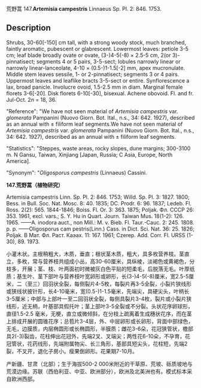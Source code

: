 荒野蒿
147.**Artemisia campestris** Linnaeus Sp. Pl. 2: 846. 1753.

## Description
Shrubs, 30-60[-150] cm tall, with a strong woody stock, much branched, faintly aromatic, pubescent or glabrescent. Lowermost leaves: petiole 3-5 cm; leaf blade broadly ovate or ovate, (3-)4-5(-8) × 2.5-5 cm, 2(or 3)-pinnatisect; segments 4 or 5 pairs, 3-5-sect; lobules narrowly linear or narrowly linear-lanceolate, 4-10 × (0.5-)1-1.5[-2] mm, apex mucronulate. Middle stem leaves sessile, 1- or 2-pinnatisect; segments 3 or 4 pairs. Uppermost leaves and leaflike bracts 3-5-sect or entire. Synflorescence a lax, broad panicle. Involucre ovoid, 1.5-2.5 mm in diam. Marginal female florets 3-6[-20]. Disk florets 6-10[-30], bisexual. Achene obovoid. Fl. and fr. Jul-Oct. 2*n* = 18, 36.

  "Reference": "We have not seen material of *Artemisia campestris* var. *glomerata* Pampanini (Nuovo Giorn. Bot. Ital., n.s., 34: 642. 1927), described as an annual with ± filiform leaf segments.We have not seen material of *Artemisia campestris* var. *glomerata* Pampanini (Nuovo Giorn. Bot. Ital., n.s., 34: 642. 1927), described as an annual with ± filiform leaf segments.

  "Statistics": "Steppes, waste areas, rocky slopes, dune margins; 300-3100 m. N Gansu, Taiwan, Xinjiang [Japan, Russia; C Asia, Europe, North America].

  "Synonym": "*Oligosporus campestris* (Linnaeus) Cassini.

**147.荒野蒿（植物研究）**

Artemisia campestris Linn. Sp. Pl. 2: 846. 1753; Willd. Sp. Pl. 3: 1827. 1800; Bess. in Bull. Soc. Nat. Mosc. 8: 40. 1835; DC. Prodr. 6: 96. 1837; Ledeb. Fl. Ross. 2(2): 565. 1844-1846; Boiss. Fl. Or. 3: 363. 1875; Poljak. Фл. СССР 26: 353. 1961, excl. vars.; S. Y. Hu in Quart. Journ. Taiwan Mus. 18(1-2): 126. 1965. ——A. inodora auct., non Mill.: M. v. Bieb. Fl. Taur.-Cauc. 2: 245. 1808. p. p. ——Oligosporus cam pestris(Linn.) Cass. in Dict. Sci. Nat. 36: 25. 1826; Poljak. В Мат. Фл. Раст. Каэах. 11: 167. 1961; Czerep. Add. Corr. Fl. URSS (1-30), 89. 1973.

小灌木状。主根稍粗大，木质，垂直；根状茎木质，粗大，具多枚营养枝。茎直立，多枚，常与营养枝共组成小丛，高30-60厘米，具纵棱，淡褐色或黄褐色，分枝多，开展；茎、枝、叶两面初时微被灰白色平贴的短柔毛，后脱落无毛。叶厚纸质；基生叶、茎下部叶与营养枝叶宽卵形或卵形，长(3-)4-5(-8)厘米，宽2.5-5厘米，二（至三）回羽状全裂，每侧裂片4-5枚，每裂片再3-5全裂，小裂片狭线形或狭线状披针形，长4-10毫米，宽(0.5-)1-1.5毫米，先端尖，具硬尖头，叶柄长3-5厘米；中部与上部叶一至二回羽状全裂，每侧具裂片3-4枚，裂片或小裂片狭线形，近无柄，叶基部具假托叶；茎上部叶3-5全裂或不分裂。头状花序卵球形，直径1.5-2.5 毫米，无梗，直立或微倾斜，在分枝上疏离着生成穗状花序，而在茎上排成开展的圆锥花序；总苞片3-4层，外、中层卵形或长卵形，背面中部绿色，无毛，边膜质，内层椭圆形或长椭圆形，半膜质；雌花3-6朵，花冠狭管状，檐部具2(-3)裂齿，花柱伸出花冠外，先端2叉、叉端尖；两性花6-10朵，不孕育，花冠管状，花药线形，先端附属物尖、长三角形，基部具短尖头，花柱短，先端2裂，不叉开，退化子房小。瘦果倒卵形。花果期7-10月。

产新疆、甘肃（北部）；生于海拔500-2 000米附近的干草原、荒坡、砾质坡地与荒漠边缘。苏联（西伯利亚、中亚、欧洲部分），欧洲及北美洲也有。模式标本采自欧洲西部。
